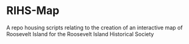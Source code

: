 # RIHS-Map
A repo housing scripts relating to the creation of an interactive map of Roosevelt Island for the Roosevelt Island Historical Society
